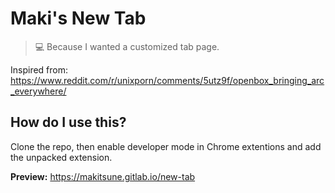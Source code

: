 # Maki's New Tab
>💻 Because I wanted a customized tab page.

Inspired from: https://www.reddit.com/r/unixporn/comments/5utz9f/openbox_bringing_arc_everywhere/

## How do I use this?

Clone the repo, then enable developer mode in Chrome extentions and add the unpacked extension.

**Preview:**
https://makitsune.gitlab.io/new-tab
